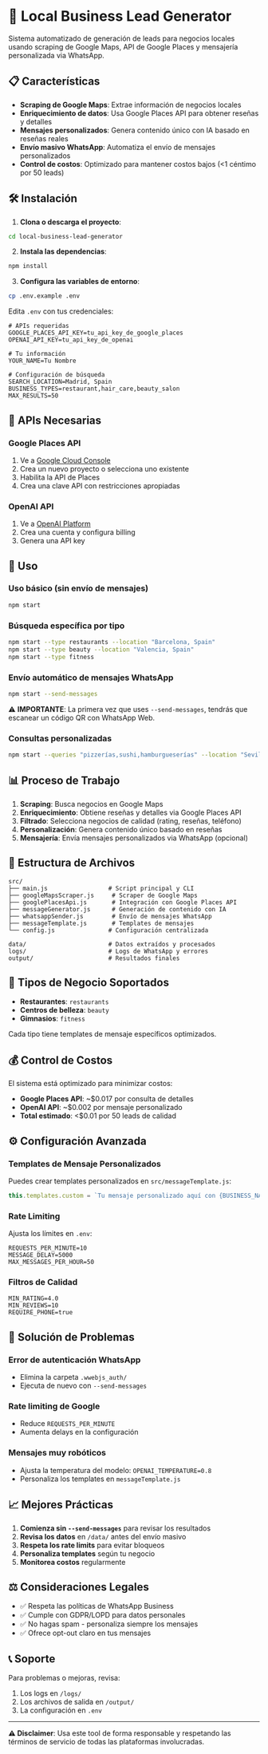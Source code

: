 # 🚀 Local Business Lead Generator

Sistema automatizado de generación de leads para negocios locales usando scraping de Google Maps, API de Google Places y mensajería personalizada via WhatsApp.

## 📋 Características

- **Scraping de Google Maps**: Extrae información de negocios locales
- **Enriquecimiento de datos**: Usa Google Places API para obtener reseñas y detalles
- **Mensajes personalizados**: Genera contenido único con IA basado en reseñas reales
- **Envío masivo WhatsApp**: Automatiza el envío de mensajes personalizados
- **Control de costos**: Optimizado para mantener costos bajos (<1 céntimo por 50 leads)

## 🛠️ Instalación

1. **Clona o descarga el proyecto**:
```bash
cd local-business-lead-generator
```

2. **Instala las dependencias**:
```bash
npm install
```

3. **Configura las variables de entorno**:
```bash
cp .env.example .env
```

Edita `.env` con tus credenciales:
```env
# APIs requeridas
GOOGLE_PLACES_API_KEY=tu_api_key_de_google_places
OPENAI_API_KEY=tu_api_key_de_openai

# Tu información
YOUR_NAME=Tu Nombre

# Configuración de búsqueda
SEARCH_LOCATION=Madrid, Spain
BUSINESS_TYPES=restaurant,hair_care,beauty_salon
MAX_RESULTS=50
```

## 🔑 APIs Necesarias

### Google Places API
1. Ve a [Google Cloud Console](https://console.cloud.google.com/)
2. Crea un nuevo proyecto o selecciona uno existente
3. Habilita la API de Places
4. Crea una clave API con restricciones apropiadas

### OpenAI API
1. Ve a [OpenAI Platform](https://platform.openai.com/)
2. Crea una cuenta y configura billing
3. Genera una API key

## 🚀 Uso

### Uso básico (sin envío de mensajes)
```bash
npm start
```

### Búsqueda específica por tipo
```bash
npm start --type restaurants --location "Barcelona, Spain"
npm start --type beauty --location "Valencia, Spain"
npm start --type fitness
```

### Envío automático de mensajes WhatsApp
```bash
npm start --send-messages
```

⚠️ **IMPORTANTE**: La primera vez que uses `--send-messages`, tendrás que escanear un código QR con WhatsApp Web.

### Consultas personalizadas
```bash
npm start --queries "pizzerías,sushi,hamburgueserías" --location "Sevilla"
```

## 📊 Proceso de Trabajo

1. **Scraping**: Busca negocios en Google Maps
2. **Enriquecimiento**: Obtiene reseñas y detalles via Google Places API
3. **Filtrado**: Selecciona negocios de calidad (rating, reseñas, teléfono)
4. **Personalización**: Genera contenido único basado en reseñas
5. **Mensajería**: Envía mensajes personalizados via WhatsApp (opcional)

## 📁 Estructura de Archivos

```
src/
├── main.js                 # Script principal y CLI
├── googleMapsScraper.js     # Scraper de Google Maps
├── googlePlacesApi.js       # Integración con Google Places API
├── messageGenerator.js      # Generación de contenido con IA
├── whatsappSender.js        # Envío de mensajes WhatsApp
├── messageTemplate.js       # Templates de mensajes
└── config.js               # Configuración centralizada

data/                       # Datos extraídos y procesados
logs/                       # Logs de WhatsApp y errores
output/                     # Resultados finales
```

## 🎯 Tipos de Negocio Soportados

- **Restaurantes**: `restaurants`
- **Centros de belleza**: `beauty`
- **Gimnasios**: `fitness`

Cada tipo tiene templates de mensaje específicos optimizados.

## 💰 Control de Costos

El sistema está optimizado para minimizar costos:

- **Google Places API**: ~$0.017 por consulta de detalles
- **OpenAI API**: ~$0.002 por mensaje personalizado
- **Total estimado**: <$0.01 por 50 leads de calidad

## ⚙️ Configuración Avanzada

### Templates de Mensaje Personalizados

Puedes crear templates personalizados en `src/messageTemplate.js`:

```javascript
this.templates.custom = `Tu mensaje personalizado aquí con {BUSINESS_NAME} y {PERSONALIZED_CONTENT}`;
```

### Rate Limiting

Ajusta los límites en `.env`:
```env
REQUESTS_PER_MINUTE=10
MESSAGE_DELAY=5000
MAX_MESSAGES_PER_HOUR=50
```

### Filtros de Calidad

```env
MIN_RATING=4.0
MIN_REVIEWS=10
REQUIRE_PHONE=true
```

## 🔧 Solución de Problemas

### Error de autenticación WhatsApp
- Elimina la carpeta `.wwebjs_auth/`
- Ejecuta de nuevo con `--send-messages`

### Rate limiting de Google
- Reduce `REQUESTS_PER_MINUTE`
- Aumenta delays en la configuración

### Mensajes muy robóticos
- Ajusta la temperatura del modelo: `OPENAI_TEMPERATURE=0.8`
- Personaliza los templates en `messageTemplate.js`

## 📈 Mejores Prácticas

1. **Comienza sin `--send-messages`** para revisar los resultados
2. **Revisa los datos** en `/data/` antes del envío masivo
3. **Respeta los rate limits** para evitar bloqueos
4. **Personaliza templates** según tu negocio
5. **Monitorea costos** regularmente

## ⚖️ Consideraciones Legales

- ✅ Respeta las políticas de WhatsApp Business
- ✅ Cumple con GDPR/LOPD para datos personales
- ✅ No hagas spam - personaliza siempre los mensajes
- ✅ Ofrece opt-out claro en tus mensajes

## 📞 Soporte

Para problemas o mejoras, revisa:
1. Los logs en `/logs/`
2. Los archivos de salida en `/output/`
3. La configuración en `.env`

---

**⚠️ Disclaimer**: Usa este tool de forma responsable y respetando las términos de servicio de todas las plataformas involucradas.